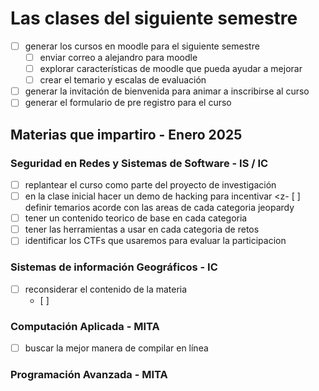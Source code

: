 # Las clases del siguiente semestre
- [ ] generar los cursos en moodle para el siguiente semestre
	- [ ] enviar correo a alejandro para moodle
	- [ ] explorar características de moodle que pueda ayudar a mejorar
	- [ ] crear el temario y escalas de evaluación
- [ ] generar la invitación de bienvenida para animar a inscribirse al curso
- [ ] generar el formulario de pre registro para el curso

## Materias que impartiro - Enero 2025
 
### Seguridad en Redes y Sistemas de Software - IS / IC
- [ ] replantear el curso como parte del proyecto de investigación
- [ ] en la clase inicial hacer un demo de hacking para incentivar
<z- [ ] definir temarios acorde con las areas de cada categoria jeopardy
- [ ] tener un contenido teorico de base en cada categoria
- [ ] tener las herramientas a usar en cada categoria de retos
- [ ] identificar los CTFs que usaremos para evaluar la participacion

### Sistemas de información Geográficos  - IC
- [ ] reconsiderar el contenido de la materia
	- [ ] 
### Computación Aplicada - MITA
- [ ] buscar la mejor manera de compilar en línea

### Programación Avanzada - MITA


